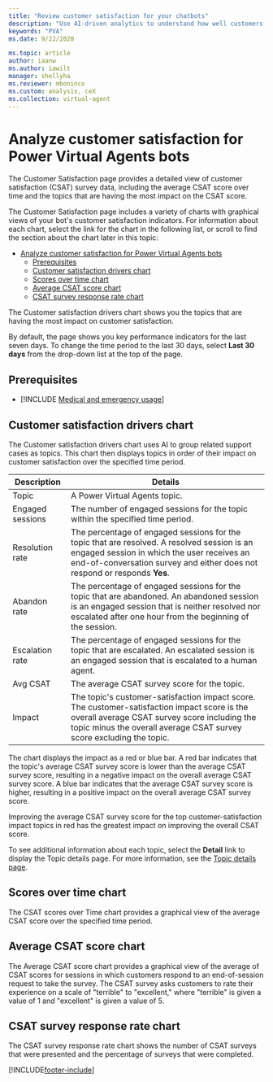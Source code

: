 ```yaml
---
title: "Review customer satisfaction for your chatbots"
description: "Use AI-driven analytics to understand how well customers are interacting with your bot, and to identify areas for improvement."
keywords: "PVA"
ms.date: 9/22/2020

ms.topic: article
author: iaanw
ms.author: iawilt
manager: shellyha
ms.reviewer: mboninco
ms.custom: analysis, ceX
ms.collection: virtual-agent
---
```


# Analyze customer satisfaction for Power Virtual Agents bots

The Customer Satisfaction page provides a detailed view of customer satisfaction (CSAT) survey data, including the average CSAT score over time and the topics that are having the most impact on the CSAT score.

The Customer Satisfaction page includes a variety of charts with graphical views of your bot's customer satisfaction indicators. For information about each chart, select the link for the chart in the following list, or scroll to find the section about the chart later in this topic:

- [Analyze customer satisfaction for Power Virtual Agents bots](#analyze-customer-satisfaction-for-power-virtual-agents-bots)
  - [Prerequisites](#prerequisites)
  - [Customer satisfaction drivers chart](#customer-satisfaction-drivers-chart)
  - [Scores over time chart](#scores-over-time-chart)
  - [Average CSAT score chart](#average-csat-score-chart)
  - [CSAT survey response rate chart](#csat-survey-response-rate-chart)

The Customer satisfaction drivers chart shows you the topics that are having the most impact on customer satisfaction.

By default, the page shows you key performance indicators for the last seven days. To change the time period to the last 30 days, select **Last 30 days** from the drop-down list at the top of the page.

## Prerequisites

- [!INCLUDE [Medical and emergency usage](includes/pva-usage-limitations.md)]

## Customer satisfaction drivers chart

The Customer satisfaction drivers chart uses AI to group related support cases as topics. This chart then displays topics in order of their impact on customer satisfaction over the specified time period.

| Description      | Details                                                                                                                                                                                                                |
| ---------------- | ---------------------------------------------------------------------------------------------------------------------------------------------------------------------------------------------------------------------- |
| Topic            | A Power Virtual Agents topic.                                                                                                                                                                                          |
| Engaged sessions | The number of engaged sessions for the topic within the specified time period.                                                                                                                                         |
| Resolution rate  | The percentage of engaged sessions for the topic that are resolved. A resolved session is an engaged session in which the user receives an end-of-conversation survey and either does not respond or responds **Yes**. |
| Abandon rate     | The percentage of engaged sessions for the topic that are abandoned. An abandoned session is an engaged session that is neither resolved nor escalated after one hour from the beginning of the session.               |
| Escalation rate  | The percentage of engaged sessions for the topic that are escalated. An escalated session is an engaged session that is escalated to a human agent.                                                                    |
| Avg CSAT         | The average CSAT survey score for the topic.                                                                                                                                                                           |
| Impact           | The topic's customer-satisfaction impact score. The customer-satisfaction impact score is the overall average CSAT survey score including the topic minus the overall average CSAT survey score excluding the topic.   |

The chart displays the impact as a red or blue bar. A red bar indicates that the topic's average CSAT survey score is lower than the average CSAT survey score, resulting in a negative impact on the overall average CSAT survey score. A blue bar indicates that the average CSAT survey score is higher, resulting in a positive impact on the overall average CSAT survey score.

Improving the average CSAT survey score for the top customer-satisfaction impact topics in red has the greatest impact on improving the overall CSAT score.

To see additional information about each topic, select the **Detail** link to display the Topic details page. For more information, see the [Topic details page](analytics-topic-details.md).

## Scores over time chart

The CSAT scores over Time chart provides a graphical view of the average CSAT score over the specified time period.

## Average CSAT score chart

The Average CSAT score chart provides a graphical view of the average of CSAT scores for sessions in which customers respond to an end-of-session request to take the survey. The CSAT survey asks customers to rate their experience on a scale of "terrible" to "excellent," where "terrible" is given a value of 1 and "excellent" is given a value of 5.

## CSAT survey response rate chart

The CSAT survey response rate chart shows the number of CSAT surveys that were presented and the percentage of surveys that were completed.

[!INCLUDE[footer-include](includes/footer-banner.md)]
